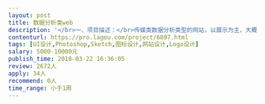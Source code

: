 ```yaml
---                
layout: post       
title: 数据分析类web           
description: '</br>一、项目描述：</br>传媒类数据分析类型的网站，以展示为主，大概有8个页面，主要是电脑端，能够适配主流的浏览器，能够为用户提供图表、图形化的数据展示。</br></br>二、主要功能点：</br>首页、电视数据分析、电影数据分析、广告分析、关于我们等</br></br>三、可参考产品：</br>咸鱼直播： http://videojj.com/ </br></br>四、人员要求：</br>1、精通ps、sketch等各种作图软件等；</br>2、能够结合前端工程师，完成页面的整体搭建；</br>2、良好的沟通能力和契约精神。</br>'     
contenturl: https://pro.lagou.com/project/6897.html      
tags: [UI设计,Photoshop,Sketch,图标设计,网站设计,Logo设计]            
salary: 5000-10000元          
publish_time: 2018-03-22 16:36:05         
review: 2672人                   
apply: 34人                   
recommend: 0人                   
time_range: 小于1周              
---                 
```

